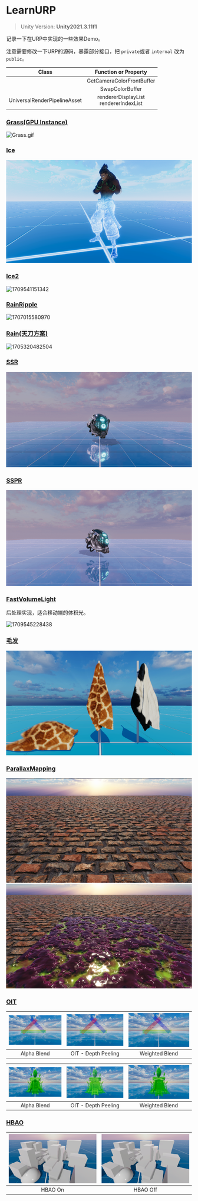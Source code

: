 # LearnURP

> Unity Version: **Unity2021.3.11f1**

记录一下在URP中实现的一些效果Demo。

注意需要修改一下URP的源码，暴露部分接口，把 `private`或者 `internal` 改为 `public`。

|            Class            |            Function or Property            |
| :--------------------------: | :----------------------------------------: |
|                              |         GetCameraColorFrontBuffer         |
|                              |              SwapColorBuffer              |
| UniversalRenderPipelineAsset | rendererDisplayList<br />rendererIndexList |
|                              |                                            |

### [Grass(GPU Instance)](https://github.com/csdjk/LearnURP/tree/main/Assets/Scenes/GpuInstance/Grass)

![Grass.gif](https://s2.loli.net/2023/04/09/v7dtlaN1UqS9VuB.gif)

### [Ice](https://github.com/csdjk/LearnURP/tree/main/Assets/Scenes/Ice/)

![1709541340252](image/README/1709541340252.png)

### [Ice2](https://github.com/csdjk/LearnURP/tree/main/Assets/Scenes/Ice/)

![1709541151342](image/README/1709541151342.gif)

### [RainRipple](https://github.com/csdjk/LearnURP/tree/main/Assets/Scenes/RainRipple/)

![1707015580970](image/README/1707015580970.gif)

### [Rain(天刀方案)](https://github.com/csdjk/LearnURP/tree/main/Assets/Scenes/Rain/)

![1705320482504](image/README/Rain.gif)

### [SSR](https://github.com/csdjk/LearnURP/tree/main/Assets/Scenes/SSR/)

![1705320482504](image/README/SSR.gif)

### [SSPR](https://github.com/csdjk/LearnURP/tree/main/Assets/Scenes/SSPR/)

![1705320482504](image/README/SSPR.gif)

### [FastVolumeLight](https://github.com/csdjk/LearnURP/tree/main/Assets/Scenes/VolumeLight/)

后处理实现，适合移动端的体积光。

![1709545228438](image/README/1709545228438.gif)

### [毛发](https://github.com/csdjk/LearnURP/tree/main/Assets/Scenes/Fur/)

![1709690809134](image/README/1709690809134.png)

### [ParallaxMapping](https://github.com/csdjk/LearnURP/tree/main/Assets/Scenes/ParallaxMapping/)

![1709881395783](image/README/1709881395783.png)![1709882630528](image/README/1709882630528.png)

### [OIT](https://github.com/csdjk/LearnURP/tree/main/Assets/Scenes/OIT/)

| ![1714287835072](image/README/1714287835072.png) | ![1714287995881](image/README/1714287995881.png) | ![1714288026699](image/README/1714288026699.png) |
| :--------------------------------------------: | :--------------------------------------------: | :--------------------------------------------: |
|                  Alpha Blend                  |              OIT - Depth Peeling              |                 Weighted Blend                 |


| ![1714286971031](image/README/1714286971031.png) | ![1714286955263](image/README/1714286955263.png) | ![1714286925897](image/README/1714286925897.png) |
| :--------------------------------------------: | :--------------------------------------------: | :--------------------------------------------: |
|                  Alpha Blend                  |              OIT - Depth Peeling              |                 Weighted Blend                 |

### [HBAO](https://github.com/csdjk/LearnURP/tree/main/Assets/Scenes/HBAO/)

| ![1714034200278](image/README/1714034200278.png) | ![1714034251408](image/README/1714034251408.png) |
| :--------------------------------------------: | :--------------------------------------------: |
|                    HBAO On                    |                    HBAO Off                    |
